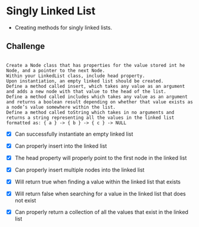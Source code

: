 


# Singly Linked List

* Creating methods for singly linked lists.

## Challenge

```

Create a Node class that has properties for the value stored int he Node, and a pointer to the next Node.
Within your LinkedList class, include head property.
Upon instantiation, an empty linked list should be created.
Define a method called insert, which takes any value as an argument and adds a new node with that value to the head of the list.
Define a method called includes which takes any value as an argument and returns a boolean result depending on whether that value exists as a node’s value somewhere within the list.
Define a method called toString which takes in no arguments and returns a string representing all the values in the linked list formatted as: { a } -> { b } -> { c } -> NULL

```


- [x]  Can successfully instantiate an empty linked list
- [x] Can properly insert into the linked list
- [x] The head property will properly point to the first node in the linked list
- [x] Can properly insert multiple nodes into the linked list
- [x] Will return true when finding a value within the linked list that exists
- [x] Will return false when searching for a value in the linked list that does not exist
- [x] Can properly return a collection of all the values that exist in the linked list



